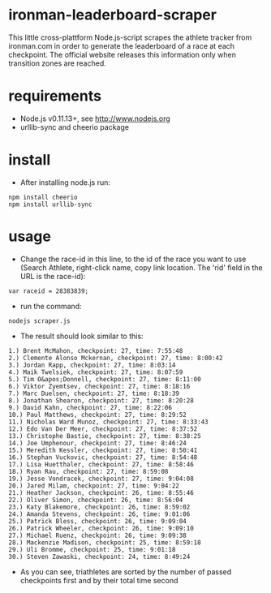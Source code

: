 ironman-leaderboard-scraper
===========================

This little cross-plattform Node.js-script scrapes the athlete tracker from ironman.com in order to generate the leaderboard of a race at each checkpoint. The official website releases this information only when transition zones are reached.

requirements
============
- Node.js v0.11.13+, see http://www.nodejs.org
- urllib-sync and cheerio package

install
=======
- After installing node.js run:
```
npm install cheerio
npm install urllib-sync
```

usage
=====
- Change the race-id in this line, to the id of the race you want to use (Search Athlete, right-click name, copy link location. The 'rid' field in the URL is the race-id):
```
var raceid = 28383839;
```
- run the command:
```
nodejs scraper.js
```
- The result should look similar to this:
```
1.) Brent McMahon, checkpoint: 27, time: 7:55:48
2.) Clemente Alonso Mckernan, checkpoint: 27, time: 8:00:42
3.) Jordan Rapp, checkpoint: 27, time: 8:03:14
4.) Maik Twelsiek, checkpoint: 27, time: 8:07:59
5.) Tim O&apos;Donnell, checkpoint: 27, time: 8:11:00
6.) Viktor Zyemtsev, checkpoint: 27, time: 8:18:16
7.) Marc Duelsen, checkpoint: 27, time: 8:18:39
8.) Jonathan Shearon, checkpoint: 27, time: 8:20:28
9.) David Kahn, checkpoint: 27, time: 8:22:06
10.) Paul Matthews, checkpoint: 27, time: 8:29:52
11.) Nicholas Ward Munoz, checkpoint: 27, time: 8:33:43
12.) Edo Van Der Meer, checkpoint: 27, time: 8:37:52
13.) Christophe Bastie, checkpoint: 27, time: 8:38:25
14.) Joe Umphenour, checkpoint: 27, time: 8:46:24
15.) Meredith Kessler, checkpoint: 27, time: 8:50:41
16.) Stephan Vuckovic, checkpoint: 27, time: 8:54:48
17.) Lisa Huetthaler, checkpoint: 27, time: 8:58:46
18.) Ryan Rau, checkpoint: 27, time: 8:59:08
19.) Jesse Vondracek, checkpoint: 27, time: 9:04:08
20.) Jared Milam, checkpoint: 27, time: 9:04:22
21.) Heather Jackson, checkpoint: 26, time: 8:55:46
22.) Oliver Simon, checkpoint: 26, time: 8:56:04
23.) Katy Blakemore, checkpoint: 26, time: 8:59:02
24.) Amanda Stevens, checkpoint: 26, time: 9:01:06
25.) Patrick Bless, checkpoint: 26, time: 9:09:04
26.) Patrick Wheeler, checkpoint: 26, time: 9:09:10
27.) Michael Ruenz, checkpoint: 26, time: 9:09:38
28.) Mackenzie Madison, checkpoint: 25, time: 8:59:18
29.) Uli Bromme, checkpoint: 25, time: 9:01:18
30.) Steven Zawaski, checkpoint: 24, time: 8:49:24
```
- As you can see, triathletes are sorted by the number of passed checkpoints first and by their total time second
